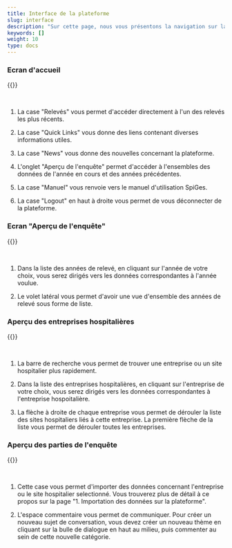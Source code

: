 ```yaml
---
title: Interface de la plateforme
slug: interface
description: "Sur cette page, nous vous présentons la navigation sur la plateforme de relevé SpiGes."
keywords: []
weight: 10
type: docs
---
```


### Ecran d'accueil

{{<insertImage image="ecran_accueil.png" class="edge max-w-90">}}

&nbsp;

1. La case "Relevés" vous permet d'accéder directement à l'un des relevés les plus récents.  

2. La case "Quick Links" vous donne des liens contenant diverses informations utiles.

3. La case "News" vous donne des nouvelles concernant la plateforme.

4. L'onglet "Aperçu de l'enquête" permet d'accéder à l'ensembles des données de l'année en cours et des années précédentes.

5. La case "Manuel" vous renvoie vers le manuel d'utilisation SpiGes.

6. La case "Logout" en haut à droite vous permet de vous déconnecter de la plateforme.

### Ecran "Aperçu de l'enquête"

{{<insertImage image="ecran_erhebungsubersicht.png" class="edge max-w-90">}}

&nbsp;

1. Dans la liste des années de relevé, en cliquant sur l'année de votre choix, vous serez dirigés vers les données correspondantes à l'année voulue.

2. Le volet latéral vous permet d'avoir une vue d'ensemble des années de relevé sous forme de liste.

### Aperçu des entreprises hospitalières

{{<insertImage image="ecran_donnees_fr.png" class="edge max-w-90">}}

&nbsp;

1. La barre de recherche vous permet de trouver une entreprise ou un site hospitalier plus rapidement.

2. Dans la liste des entreprises hospitalières, en cliquant sur l'entreprise de votre choix, vous serez dirigés vers les données correspondantes à l'entreprise hospoitalière.

3. La flèche à droite de chaque entreprise vous permet de dérouler la liste des sites hospitaliers liés à cette entreprise. La première flèche de la liste vous permet de dérouler toutes les entreprises.

### Aperçu des parties de l'enquête

{{<insertImage image="donnees_site_fr.png" class="edge max-w-90">}}

&nbsp;

1. Cette case vous permet d'importer des données concernant l'entreprise ou le site hospitalier selectionné. Vous trouverez plus de détail à ce propos sur la page "1. Importation des données sur la plateforme".

2. L'espace commentaire vous permet de communiquer. Pour créer un nouveau sujet de conversation, vous devez créer un nouveau thème en cliquant sur la bulle de dialogue en haut au milieu, puis commenter au sein de cette nouvelle catégorie.
